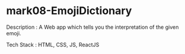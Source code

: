 # mark08-EmojiDictionary

Description : A Web app which tells you the interpretation of the given emoji.

Tech Stack : HTML, CSS, JS, ReactJS

